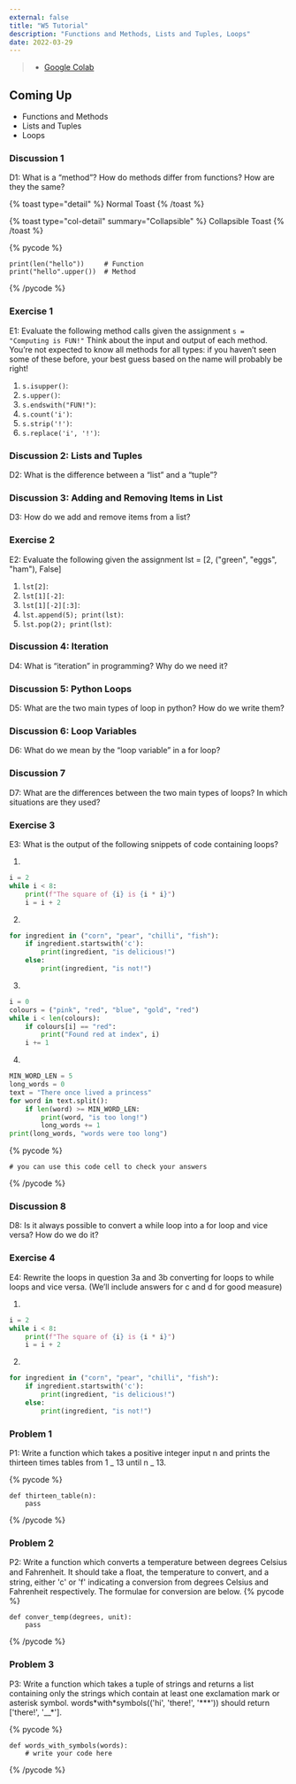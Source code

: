 ```yaml
---
external: false
title: "W5 Tutorial"
description: "Functions and Methods, Lists and Tuples, Loops"
date: 2022-03-29
---
```


> - [Google Colab](https://colab.research.google.com/drive/14UkPWCcxFWElB1yNRbJ2fgonOrJexYC3?usp=sharing)

## Coming Up

- Functions and Methods
- Lists and Tuples
- Loops

### Discussion 1

D1: What is a “method”? How do methods differ from functions? How are they the same?

{% toast type="detail" %}
Normal Toast
{% /toast %}

{% toast type="col-detail" summary="Collapsible" %}
Collapsible Toast
{% /toast %}

{% pycode %}

```
print(len("hello"))     # Function
print("hello".upper())  # Method
```

{% /pycode %}

### Exercise 1

E1: Evaluate the following method calls given the assignment `s = "Computing is FUN!"` Think about the input and output of each method. You’re not expected to know all methods for all types: if you haven’t seen some of these before, your best guess based on the name will probably be right!

1. `s.isupper()`:
2. `s.upper()`:
3. `s.endswith("FUN!")`:
4. `s.count('i')`:
5. `s.strip('!')`:
6. `s.replace('i', '!')`:

### Discussion 2: Lists and Tuples

D2: What is the difference between a “list” and a “tuple”?

### Discussion 3: Adding and Removing Items in List

D3: How do we add and remove items from a list?

### Exercise 2

E2: Evaluate the following given the assignment lst = [2, ("green", "eggs", "ham"), False]

1. `lst[2]`:
2. `lst[1][-2]`:
3. `lst[1][-2][:3]`:
4. `lst.append(5); print(lst)`:
5. `lst.pop(2); print(lst)`:

### Discussion 4: Iteration

D4: What is “iteration” in programming? Why do we need it?

### Discussion 5: Python Loops

D5: What are the two main types of loop in python? How do we write them?

### Discussion 6: Loop Variables

D6: What do we mean by the “loop variable” in a for loop?

### Discussion 7

D7: What are the differences between the two main types of loops? In which situations are they used?

### Exercise 3

E3: What is the output of the following snippets of code containing loops?

1.

```python
i = 2
while i < 8:
    print(f"The square of {i} is {i * i}")
    i = i + 2
```

2.

```python
for ingredient in ("corn", "pear", "chilli", "fish"):
    if ingredient.startswith('c'):
        print(ingredient, "is delicious!")
    else:
        print(ingredient, "is not!")
```

3.

```python
i = 0
colours = ("pink", "red", "blue", "gold", "red")
while i < len(colours):
    if colours[i] == "red":
        print("Found red at index", i)
    i += 1
```

4.

```python
MIN_WORD_LEN = 5
long_words = 0
text = "There once lived a princess"
for word in text.split():
    if len(word) >= MIN_WORD_LEN:
        print(word, "is too long!")
        long_words += 1
print(long_words, "words were too long")
```

{% pycode %}

```
# you can use this code cell to check your answers
```

{% /pycode %}

### Discussion 8

D8: Is it always possible to convert a while loop into a for loop and vice versa? How do we do it?

### Exercise 4

E4: Rewrite the loops in question 3a and 3b converting for loops to while loops and vice versa. (We’ll include answers for c and d for good measure)

1.

```python
i = 2
while i < 8:
    print(f"The square of {i} is {i * i}")
    i = i + 2
```

2.

```python
for ingredient in ("corn", "pear", "chilli", "fish"):
    if ingredient.startswith('c'):
        print(ingredient, "is delicious!")
    else:
        print(ingredient, "is not!")
```

### Problem 1

P1: Write a function which takes a positive integer input n and prints the thirteen times tables from 1 _ 13 until n _ 13.

{% pycode %}

```
def thirteen_table(n):
    pass
```

{% /pycode %}

### Problem 2

P2: Write a function which converts a temperature between degrees Celsius and Fahrenheit. It should take a ﬂoat, the temperature to convert, and a string, either 'c' or 'f' indicating a conversion from degrees Celsius and Fahrenheit respectively. The formulae for conversion are below.
{% pycode %}

```
def conver_temp(degrees, unit):
    pass
```

{% /pycode %}

### Problem 3

P3: Write a function which takes a tuple of strings and returns a list containing only the strings which contain at least one exclamation mark or asterisk symbol. words\*with\*symbols(('hi', 'there!', '\*\*\*')) should return ['there!', '_\_\*'].

{% pycode %}

```
def words_with_symbols(words):
    # write your code here
```

{% /pycode %}
